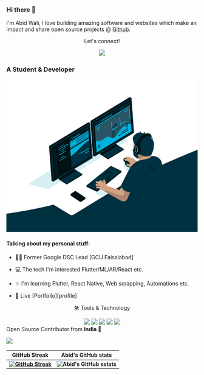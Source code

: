 
<link rel="stylesheet" href="../css/social-circles.min.css">

### Hi there 👋

<p>I'm Abid Wali, I love building amazing software and websites which make an impact and share open source projects @ <a href="https://github.com/abidwali">Github</a>.</p>

<!--<p><a href="http://abidwali.github.io/">Portfolio Website</a></p>-->
<p align="center">Let's connect!</p>
<p align="center">
<a href="https://www.facebook.com/abidwali.se/">
    <img src="https://img.shields.io/badge/Facebook-1877F2?style=for-the-badge&logo=facebook&logoColor=white" />
</a>
<!--<a href="https://www.twitter.com/abidwali/">
    <img src="https://img.shields.io/badge/Twitter-1DA1F2?style=for-the-badge&logo=twitter&logoColor=white" />
</a>
<a href="https://abidwali.github.io/">
    <img src="https://img.shields.io/badge/Portfolio-12100E?style=for-the-badge&logo=medium&logoColor=white" />
</a>
<a href="https://stackoverflow.com/users/12297382/abidwali">
    <img src="https://img.shields.io/badge/Stack_Overflow-FE7A16?style=for-the-badge&logo=stack-overflow&logoColor=white" />
</a>-->
 </p>

### A Student & Developer

<img alt="GIF" src="coding.gif" width="100%" height="400" />

#### Talking about my personal stuff:
- 🙋‍♂️ Former Google DSC Lead [GCU Faisalabad]
- 💻 The tech I'm interested Flutter/ML/AR/React etc.
- ✨ I'm learning Flutter, React Native, Web scrapping, Automations etc.

- 📄 Live [Portfolio][profile]

<div align="center">
<p align="center">🛠 Tools & Technology</p>

<img src="https://img.shields.io/badge/Flutter-02569B?style=for-the-badge&logo=flutter&logoColor=white" />
<img src="https://img.shields.io/badge/Dart-0175C2?style=for-the-badge&logo=dart&logoColor=white" />
<img src="https://img.shields.io/badge/firebase-ffca28?style=for-the-badge&logo=firebase&logoColor=black" />
<!--<img src="https://img.shields.io/badge/Python-FFD43B?style=for-the-badge&logo=python&logoColor=darkgreen" />-->
<img src="https://img.shields.io/badge/Git-F05032?style=for-the-badge&logo=git&logoColor=white" />
<img src="https://img.shields.io/badge/Adobe%20XD-FF61F6?style=for-the-badge&logo=Adobe%20XD&logoColor=white" />
<!-- <img src="https://img.shields.io/badge/-c++-black?style=for-the-badge&logo=c%2B%2B&logoColor=white" />-->
<!-- <img src="https://img.shields.io/badge/Java-white?style=for-the-badge&
logo=Java&logoColor=black" /> -->
<!--<img src="https://img.shields.io/badge/-ReactJs-61DAFB?style=for-the-badge&logo=react&logoColor=white" />-->
<!--<img src="https://img.shields.io/badge/-ReactNative-black?style=for-the-badge&logo=react&logoColor=white" />-->
</div>
Open Source Contributor from <b>India<b> 💚 

![](https://visitor-badge.glitch.me/badge?page_id=abidwali)
   

GitHub Streak             |  Abid's GitHub stats
:-------------------------:|:-------------------------:
 [![GitHub Streak](https://github-readme-streak-stats.herokuapp.com?user=abidwali&theme=dracula&hide_border=true)](https://git.io/streak-stats) | ![Abid's GitHub sstats](https://github-readme-stats.vercel.app/api?username=abidwali&count_private=true&theme=radical)

